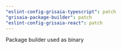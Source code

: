 ```yaml
---
"eslint-config-grisaia-typescript": patch
"grisaia-package-builder": patch
"eslint-config-grisaia-react": patch
---
```


Package builder used as binary
